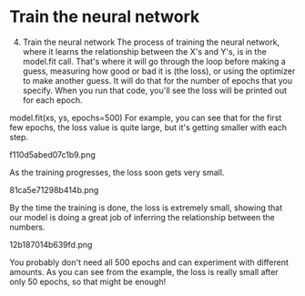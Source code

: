 # Train the neural network

4. Train the neural network
The process of training the neural network, where it learns the relationship between the X's and Y's, is in the model.fit call. That's where it will go through the loop before making a guess, measuring how good or bad it is (the loss), or using the optimizer to make another guess. It will do that for the number of epochs that you specify. When you run that code, you'll see the loss will be printed out for each epoch.


model.fit(xs, ys, epochs=500)
For example, you can see that for the first few epochs, the loss value is quite large, but it's getting smaller with each step.

f110d5abed07c1b9.png

As the training progresses, the loss soon gets very small.

81ca5e71298b414b.png

By the time the training is done, the loss is extremely small, showing that our model is doing a great job of inferring the relationship between the numbers.

12b187014b639fd.png

You probably don't need all 500 epochs and can experiment with different amounts. As you can see from the example, the loss is really small after only 50 epochs, so that might be enough!